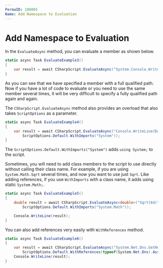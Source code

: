 ```yaml
---
PermaID: 100005
Name: Add Namespace to Evaluation
---
```


# Add Namespace to Evaluation

In the `EvaluateAsync` method, you can evaluate a member as shown below.   

```csharp
static async Task EvaluateExample3()
{
    var result = await CSharpScript.EvaluateAsync("System.Console.WriteLine(System.DateTime.Now)");
}
```

As you can see that we have specified a member with a full qualified path. Now if you have a lot of code to evaluate or you need to use the same member several times, it will be very difficult to specify a fully qualified path again and again. 

The `CSharpScript.EvaluateAsync` method also provides an overload that also takes `ScriptOptions` as a parameter.

```csharp
static async Task EvaluateExample4()
{
    var result = await CSharpScript.EvaluateAsync("Console.WriteLine(DateTime.Now)", 
        ScriptOptions.Default.WithImports("System"));
}
```

The `ScriptOptions.Default.WithImports("System")` adds `using System;` to the script. 

Sometimes, you will need to add class members to the script to use directly without calling their class name. For example, if you are using `System.Math.Sqrt` several times, and now you want to use just `Sqrt`. Like adding references, if you use `WithImports` with a class name, it adds using static `System.Math;`.

```csharp
static async Task EvaluateExample5()
{
    double result = await CSharpScript.EvaluateAsync<double>("Sqrt(64)",
        ScriptOptions.Default.WithImports("System.Math"));

    Console.WriteLine(result);
}
```

You can also add references very easily with `WithReferences` method.

```csharp
static async Task EvaluateExample6()
{
    var result = await CSharpScript.EvaluateAsync("System.Net.Dns.GetHostName()",
        ScriptOptions.Default.WithReferences(typeof(System.Net.Dns).Assembly));
    Console.WriteLine(result);
}
```
